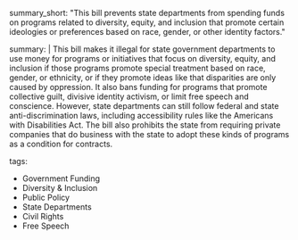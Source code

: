 summary_short: "This bill prevents state departments from spending funds on programs related to diversity, equity, and inclusion that promote certain ideologies or preferences based on race, gender, or other identity factors."

summary: |
  This bill makes it illegal for state government departments to use money for programs or initiatives that focus on diversity, equity, and inclusion if those programs promote special treatment based on race, gender, or ethnicity, or if they promote ideas like that disparities are only caused by oppression. It also bans funding for programs that promote collective guilt, divisive identity activism, or limit free speech and conscience. However, state departments can still follow federal and state anti-discrimination laws, including accessibility rules like the Americans with Disabilities Act. The bill also prohibits the state from requiring private companies that do business with the state to adopt these kinds of programs as a condition for contracts.

tags:
  - Government Funding
  - Diversity & Inclusion
  - Public Policy
  - State Departments
  - Civil Rights
  - Free Speech
